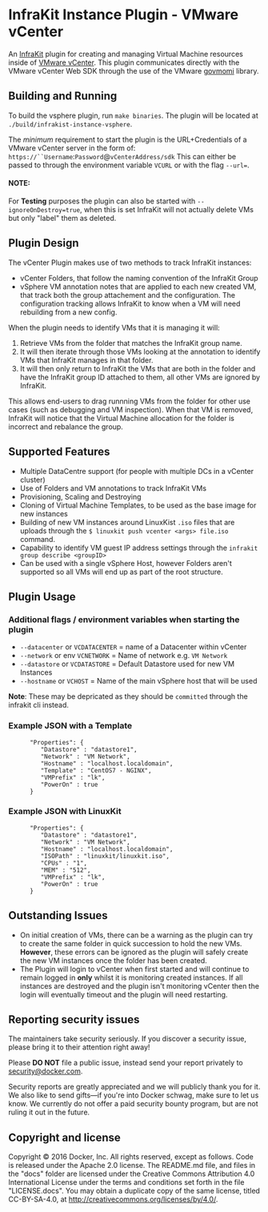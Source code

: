 InfraKit Instance Plugin - VMware vCenter
===============================

An [InfraKit](https://github.com/docker/infrakit/blob/master/README.md) plugin
for creating and managing Virtual Machine resources inside of [VMware vCenter](https://www.vmware.com/products/vcenter-server.html). This plugin communicates directly with the VMware vCenter Web SDK through the use of the VMware [govmomi](https://github.com/vmware/govmomi) library.

## Building and Running

To build the vsphere plugin, run `make binaries`. The plugin will be located at `./build/infrakist-instance-vsphere`.

The *minimum* requirement to start the plugin is the URL+Credentials of a VMware vCenter server in the form of: `https://``Username`:`Password`@`vCenterAddress/sdk`
This can either be passed to through the environment variable `VCURL` or with the flag `--url=`.

#### NOTE:
For **Testing** purposes the plugin can also be started with `--ignoreOnDestroy=true`, when this is set InfraKit will not actually delete VMs but only "label" them as deleted.

## Plugin Design

The vCenter Plugin makes use of two methods to track InfraKit instances:

- vCenter Folders, that follow the naming convention of the InfraKit Group
- vSphere VM annotation notes that are applied to each new created VM, that track both the group attachement and the configuration. The configuration tracking allows InfraKit to know when a VM will need rebuilding from a new config.

When the plugin needs to identify VMs that it is managing it will:

1. Retrieve VMs from the folder that matches the InfraKit group name.
2. It will then iterate through those VMs looking at the annotation to identify VMs that InfraKit manages in that folder.
3. It will then only return to InfraKit the VMs that are both in the folder and have the InfraKit group ID attached to them, all other VMs are ignored by InfraKit.

This allows end-users to drag runnning VMs from the folder for other use cases (such as debugging and VM inspection). When that VM is removed, InfraKit will notice that the Virtual Machine allocation for the folder is incorrect and rebalance the group.

## Supported Features

- Multiple DataCentre support (for people with multiple DCs in a vCenter cluster)
- Use of Folders and VM annotations to track InfraKit VMs
- Provisioning, Scaling and Destroying
- Cloning of Virtual Machine Templates, to be used as the base image for new instances
- Building of new VM instances around LinuxKist `.iso` files that are uploads through the `$ linuxkit push vcenter <args> file.iso` command.
- Capability to identify VM guest IP address settings through the `infrakit group describe <groupID>`
- Can be used with a single vSphere Host, however Folders aren't supported so all VMs will end up as part of the root structure.

## Plugin Usage

### Additional flags / environment variables when starting the plugin

- `--datacenter` or `VCDATACENTER` = name of a Datacenter within vCenter
- `--network` or env `VCNETWORK` = Name of network e.g. `VM Network`
- `--datastore` or `VCDATASTORE` = Default Datastore used for new VM Instances
- `--hostname` or `VCHOST` = Name of the main vSphere host that will be used

**Note**: These may be depricated as they should be `committed` through the infrakit cli instead.

### Example JSON with a Template
```
      "Properties": {
         "Datastore" : "datastore1",
         "Network" : "VM Network",
         "Hostname" : "localhost.localdomain",
         "Template" : "CentOS7 - NGINX",
         "VMPrefix" : "lk", 
         "PowerOn" : true
      }
```

### Example JSON with LinuxKit

```
      "Properties": {
         "Datastore" : "datastore1",
         "Network" : "VM Network",
         "Hostname" : "localhost.localdomain",
         "ISOPath" : "linuxkit/linuxkit.iso",
         "CPUs" : "1",
         "MEM" : "512",
         "VMPrefix" : "lk", 
         "PowerOn" : true
      }
```


## Outstanding Issues

- On initial creation of VMs, there can be a warning as the plugin can try to create the same folder in quick succession to hold the new VMs. **However**, these errors can be ignored as the plugin will safely create the new VM instances once the folder has been created.
- The Plugin will login to vCenter when first started and will continue to remain logged in **only** whilst it is monitoring created instances. If all instances are destroyed and the plugin isn't monitoring vCenter then the login will eventually timeout and the plugin will need restarting.

## Reporting security issues

The maintainers take security seriously. If you discover a security issue,
please bring it to their attention right away!

Please **DO NOT** file a public issue, instead send your report privately to
[security@docker.com](mailto:security@docker.com).

Security reports are greatly appreciated and we will publicly thank you for it.
We also like to send gifts—if you're into Docker schwag, make sure to let
us know. We currently do not offer a paid security bounty program, but are not
ruling it out in the future.


## Copyright and license

Copyright © 2016 Docker, Inc. All rights reserved, except as follows. Code
is released under the Apache 2.0 license. The README.md file, and files in the
"docs" folder are licensed under the Creative Commons Attribution 4.0
International License under the terms and conditions set forth in the file
"LICENSE.docs". You may obtain a duplicate copy of the same license, titled
CC-BY-SA-4.0, at http://creativecommons.org/licenses/by/4.0/.

